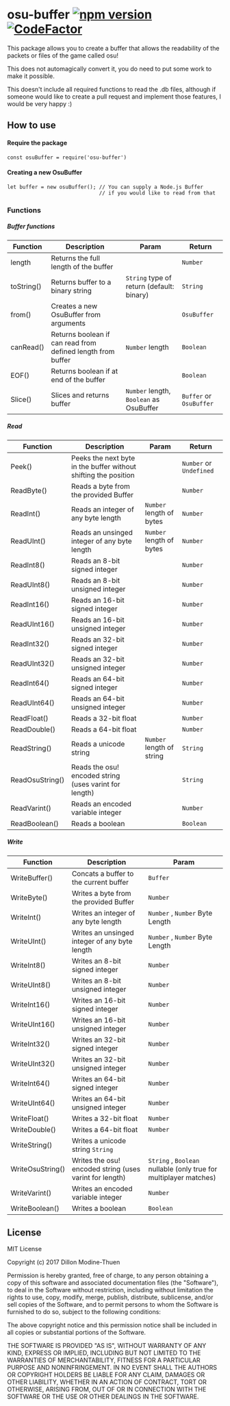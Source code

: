 # osu-buffer [![npm version](https://badge.fury.io/js/osu-buffer.svg)](https://badge.fury.io/js/osu-buffer) [![CodeFactor](https://www.codefactor.io/repository/github/itsyuka/osu-buffer/badge)](https://www.codefactor.io/repository/github/itsyuka/osu-buffer)

This package allows you to create a buffer that allows the readability of the packets or files of the game called osu!

This does not automagically convert it, you do need to put some work to make it possible.

This doesn't include all required functions to read the .db files, although if someone would like to create a pull request
and implement those features, I would be very happy :)

## How to use
#### Require the package
```ecmascript 6
const osuBuffer = require('osu-buffer')
```

#### Creating a new OsuBuffer
```ecmascript 6
let buffer = new osuBuffer(); // You can supply a Node.js Buffer
                              // if you would like to read from that
```

### Functions
##### Buffer functions
|Function|Description|Param|Return|
|--------|-----------|-----|------|
| length | Returns the full length of the buffer | | `Number` |
| toString() | Returns buffer to a binary string | `String` type of return (default: binary) | `String` |
| from() | Creates a new OsuBuffer from arguments | | `OsuBuffer` |
| canRead() | Returns boolean if can read from defined length from buffer | `Number` length | `Boolean` |
| EOF() | Returns boolean if at end of the buffer | | `Boolean` |
| Slice() | Slices and returns buffer | `Number` length, `Boolean` as OsuBuffer | `Buffer` or `OsuBuffer` |

##### Read

|Function|Description|Param|Return|
|--------|-----------|-----|------|
| Peek() | Peeks the next byte in the buffer without shifting the position | | `Number` or `Undefined` |
| ReadByte() | Reads a byte from the provided Buffer | | `Number` |
| ReadInt() | Reads an integer of any byte length | `Number` length of bytes | `Number` |
| ReadUInt() | Reads an unsinged integer of any byte length | `Number` length of bytes | `Number` |
| ReadInt8() | Reads an 8-bit signed integer | | `Number` |
| ReadUInt8() | Reads an 8-bit unsigned integer | | `Number` |
| ReadInt16() | Reads an 16-bit signed integer | | `Number` |
| ReadUInt16() | Reads an 16-bit unsigned integer | | `Number` |
| ReadInt32() | Reads an 32-bit signed integer | | `Number` |
| ReadUInt32() | Reads an 32-bit unsigned integer | | `Number` |
| ReadInt64() | Reads an 64-bit signed integer | | `Number` |
| ReadUInt64() | Reads an 64-bit unsigned integer | | `Number` |
| ReadFloat() | Reads a 32-bit float | | `Number` |
| ReadDouble() | Reads a 64-bit float | | `Number` |
| ReadString() | Reads a unicode string | `Number` length of string | `String` |
| ReadOsuString() | Reads the osu! encoded string (uses varint for length) | | `String` |
| ReadVarint() | Reads an encoded variable integer | | `Number` |
| ReadBoolean() | Reads a boolean | | `Boolean` |

##### Write

|Function|Description|Param|
|--------|-----------|-----|
| WriteBuffer() | Concats a buffer to the current buffer | `Buffer` | 
| WriteByte() | Writes a byte from the provided Buffer | `Number` |
| WriteInt() | Writes an integer of any byte length | `Number` , `Number` Byte Length |
| WriteUInt() | Writes an unsinged integer of any byte length | `Number` , `Number` Byte Length |
| WriteInt8() | Writes an 8-bit signed integer | `Number` |
| WriteUInt8() | Writes an 8-bit unsigned integer | `Number` |
| WriteInt16() | Writes an 16-bit signed integer | `Number` |
| WriteUInt16() | Writes an 16-bit unsigned integer | `Number` |
| WriteInt32() | Writes an 32-bit signed integer | `Number` |
| WriteUInt32() | Writes an 32-bit unsigned integer | `Number` |
| WriteInt64() | Writes an 64-bit signed integer | `Number` |
| WriteUInt64() | Writes an 64-bit unsigned integer | `Number` |
| WriteFloat() | Writes a 32-bit float | `Number` |
| WriteDouble() | Writes a 64-bit float | `Number` |
| WriteString() | Writes a unicode string `String` |
| WriteOsuString() | Writes the osu! encoded string (uses varint for length) | `String` , `Boolean` nullable (only true for multiplayer matches) |
| WriteVarint() | Writes an encoded variable integer | `Number` |
| WriteBoolean() | Writes a boolean | `Boolean` |

## License
MIT License

Copyright (c) 2017 Dillon Modine-Thuen

Permission is hereby granted, free of charge, to any person obtaining a copy
of this software and associated documentation files (the "Software"), to deal
in the Software without restriction, including without limitation the rights
to use, copy, modify, merge, publish, distribute, sublicense, and/or sell
copies of the Software, and to permit persons to whom the Software is
furnished to do so, subject to the following conditions:

The above copyright notice and this permission notice shall be included in all
copies or substantial portions of the Software.

THE SOFTWARE IS PROVIDED "AS IS", WITHOUT WARRANTY OF ANY KIND, EXPRESS OR
IMPLIED, INCLUDING BUT NOT LIMITED TO THE WARRANTIES OF MERCHANTABILITY,
FITNESS FOR A PARTICULAR PURPOSE AND NONINFRINGEMENT. IN NO EVENT SHALL THE
AUTHORS OR COPYRIGHT HOLDERS BE LIABLE FOR ANY CLAIM, DAMAGES OR OTHER
LIABILITY, WHETHER IN AN ACTION OF CONTRACT, TORT OR OTHERWISE, ARISING FROM,
OUT OF OR IN CONNECTION WITH THE SOFTWARE OR THE USE OR OTHER DEALINGS IN THE
SOFTWARE.
